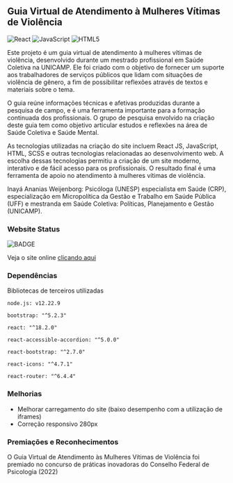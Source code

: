 ## Guia Virtual de Atendimento à Mulheres Vítimas de Violência
![React](https://img.shields.io/badge/react-%2320232a.svg?style=for-the-badge&logo=react&logoColor=%2361DAFB)
![JavaScript](https://img.shields.io/badge/JavaScript-F7DF1E?style=for-the-badge&logo=javascript&logoColor=black)
![HTML5](https://img.shields.io/badge/html5-%23E34F26.svg?style=for-the-badge&logo=html5&logoColor=white)

Este projeto é um guia virtual de atendimento à mulheres vítimas de violência, desenvolvido durante um mestrado profissional em Saúde Coletiva na UNICAMP. Ele foi criado com o objetivo de fornecer um suporte aos trabalhadores de serviços públicos que lidam com situações de violência de gênero, a fim de possibilitar reflexões através de textos e materiais sobre o tema.

O guia reúne informações técnicas e afetivas produzidas durante a pesquisa de campo, e é uma ferramenta importante para a formação continuada dos profissionais. O grupo de pesquisa envolvido na criação deste guia tem como objetivo articular estudos e reflexões na área de Saúde Coletiva e Saúde Mental.

As tecnologias utilizadas na criação do site incluem React JS, JavaScript, HTML, SCSS e outras tecnologias relacionadas ao desenvolvimento web. A escolha dessas tecnologias permitiu a criação de um site moderno, interativo e de fácil acesso para os profissionais. O resultado final é uma ferramenta de apoio no atendimento à mulheres vítimas de violência.

Inayá Ananias Weijenborg: Psicóloga (UNESP) especialista em Saúde (CRP), especialização em Micropolítica da Gestão e Trabalho em Saúde Pública (UFF) e mestranda em Saúde Coletiva: Políticas, Planejamento e Gestão (UNICAMP). 


### Website Status
![BADGE](https://img.shields.io/website-up-down-green-red/http/monip.org.svg)

Veja o site online [clicando aqui](https://guia-virtual.herokuapp.com/)

### Dependências

Bibliotecas de terceiros utilizadas
```
node.js: v12.22.9
```  
```  
bootstrap: "^5.2.3"
``` 
```  
react: "^18.2.0"
``` 
```  
react-accessible-accordion: "^5.0.0"
``` 
``` 
react-bootstrap: "^2.7.0"
```  
```  
react-icons: "^4.7.1"
```  
```  
react-router: "^6.4.4"
```  

### Melhorias

- Melhorar carregamento do site (baixo desempenho com a utilização de iframes)
- Correção responsivo 280px


### Premiações e Reconhecimentos

O Guia Virtual de Atendimento às Mulheres Vítimas de Violência foi premiado no concurso de práticas inovadoras do Conselho Federal de Psicologia (2022)
